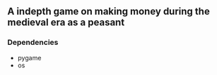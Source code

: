 ## A indepth game on making money during the medieval era as a peasant
### Dependencies
- pygame
- os
